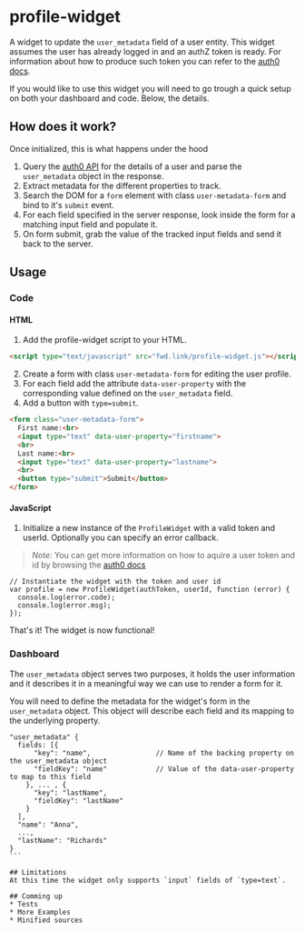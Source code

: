 # profile-widget

A widget to update the `user_metadata` field of a user entity. This widget assumes the user has already logged in and an authZ token is ready. For information about how to produce such token you can refer to the [auth0 docs](https://auth0.com/docs).

If you would like to use this widget you will need to go trough a quick setup on both your dashboard and code. Below, the details.

## How does it work?
Once initialized, this is what happens under the hood

1. Query the [auth0 API](https://auth0.com/docs/api/v2) for the details of a user and parse the `user_metadata` object in the response. 
2. Extract metadata for the different properties to track.
3. Search the DOM for a `form` element with class `user-metadata-form` and bind to it's `submit` event.
4. For each field specified in the server response, look inside the form for a matching input field and populate it.
5. On form submit, grab the value of the tracked input fields and send it back to the server.

## Usage
### Code
#### HTML

1. Add the profile-widget script to your HTML.

``` HTML
<script type="text/javascript" src="fwd.link/profile-widget.js"></script>
```

2. Create a form with class `user-metadata-form` for editing the user profile. 
3. For each field add the attribute `data-user-property` with the corresponding value defined on the `user_metadata` field.
4. Add a button with `type=submit`.

``` HTML
<form class="user-metadata-form">
  First name:<br>
  <input type="text" data-user-property="firstname">
  <br>
  Last name:<br>
  <input type="text" data-user-property="lastname">
  <br>
  <button type="submit">Submit</button>
</form>
```

#### JavaScript

1. Initialize a new instance of the `ProfileWidget` with a valid token and userId. Optionally you can specify an error callback.

> *Note:* You can get more information on how to aquire a user token and id by browsing the [auth0 docs](https://auth0.com/docs)

``` JS
// Instantiate the widget with the token and user id
var profile = new ProfileWidget(authToken, userId, function (error) {
  console.log(error.code);
  console.log(error.msg);
});
```

That's it! The widget is now functional! 

### Dashboard
The  `user_metadata` object serves two purposes, it holds the user information and it describes it in a meaningful way we can use to render a form for it.

You will need to define the metadata for the widget's form in the `user_metadata` object. This object will describe each field and its mapping to the underlying property.

````
"user_metadata" {
  fields: [{
      "key": "name",                // Name of the backing property on the user_metadata object
      "fieldKey": "name"            // Value of the data-user-property to map to this field
    }, ... , {
      "key": "lastName",
      "fieldKey": "lastName"
    }
  ],
  "name": "Anna",
  ...,
  "lastName": "Richards"
}
```

## Limitations
At this time the widget only supports `input` fields of `type=text`.

## Comming up
* Tests
* More Examples
* Minified sources
